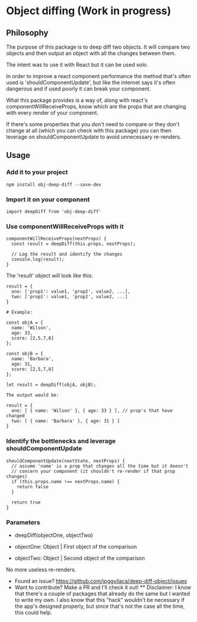# Object diffing (Work in progress)

## Philosophy
The purpose of this package is to deep diff two objects.
It will compare two objects and then output an object with
all the changes between them.

The intent was to use it with React but it can be used solo.

In order to improve a react component performance the method that's
often used is 'shouldComponentUpdate', but like the internet says
it's often dangerous and if used poorly it can break your component.

What this package provides is a way of, along with react's
componentWillReceiveProps, know which are the props that are changing
with every render of your component.

If there's some properties that you don't need to compare or they don't
change at all (which you can check with this package) you can then
leverage on shouldComponentUpdate to avoid unnecessary re-renders.

## Usage
### Add it to your project
```npm install obj-deep-diff --save-dev```

### Import it on your component
```import deepDiff from 'obj-deep-diff'```

### Use componentWillReceiveProps with it
```
componentWillReceiveProps(nextProps) {
  const result = deepDiff(this.props, nextProps);

  // Log the result and identify the changes
  console.log(result);
}
```

The 'result' object will look like this:
```
result = {
  one: ['prop1': value1, 'prop2', value2, ...],
  two: ['prop1': value1, 'prop2', value2, ...]
}

# Example:

const objA = {
  name: 'Wilson',
  age: 33,
  score: [2,5,7,8]
};

const objB = {
  name: 'Barbara',
  age: 31,
  score: [2,5,7,8]
};

let result = deepDiff(objA, objB);

The output would be:

result = {
  one: [ { name: 'Wilson' }, { age: 33 } ], // prop's that have changed
  two: [ { name: 'Barbara' }, { age: 31 } ]
}

```

### Identify the bottlenecks and leverage shouldComponentUpdate
```
shouldComponentUpdate(nextState, nextProps) {
  // assume 'name' is a prop that changes all the time but it doesn't
  // concern your component (it shouldn't re-render if that prop changes)
  if (this.props.name !== nextProps.name) {
    return false
  }

  return true
}
```

### Parameters
* deepDiff(objectOne, objectTwo)

* objectOne: Object | First object of the comparison
* objectTwo: Object | Second object of the comparison

No more useless re-renders.

* Found an issue? https://github.com/jpggvilaca/deep-diff-object/issues
* Want to contribute? Make a PR and I'll check it out!
** Disclaimer: I know that there's a couple of packages that already do the same but I wanted to write my own. I also know that this "hack" wouldn't be
necessary if the app's designed properly, but since that's not the case all the time, this could help.
